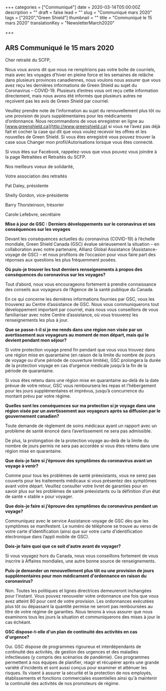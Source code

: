 +++
categories = ["Communiqué"]
date = 2020-03-14T05:00:00Z
description = ""
draft = false
lead = ""
slug = "Communiqué mars 2020"
tags = ["2020","Green Shield"]
thumbnail = ""
title = "Communiqué le 15 mars 2020"
translationKey = "NewsletterMarch2020"

+++

## ARS Communiqué le 15 mars 2020

Cher retraité du SCFP,

Nous vous avons dit que nous ne remplirions pas votre boîte de courriels, mais avec les voyages d’hiver en pleine force et les semaines de relâche dans plusieurs provinces canadiennes, nous voulons nous assurer que vous avez reçu les dernières informations de Green Shield au sujet du Coronavirus – COVID-19. Plusieurs d’entres vous ont reçu cette information directement, mais nous avons été informés que plusieurs autres ne reçoivent pas les avis de Green Shield par courriel.

Veuillez prendre note de l’information au sujet du renouvellement plus tôt ou une provision de jours supplémentaires pour les médicaments d’ordonnance. Nous recommandons de vous enregistrer en ligne au [www.greenshield.ca](http://www.greenshield.ca) si vous ne l’avez pas déjà fait et cocher la case qui dit que vous voulez recevoir les offres et les nouvelles de Green Shield. Si vous êtes enregistré vous pouvez trouver la case sous Changer mon profil/Autorisations lorsque vous êtes connecté.

Si vous êtes sur Facebook, rappelez-vous que vous pouvez vous joindre à la page Retraitées et Retraités du SCFP.

Nos meilleurs voeux de solidarité,

Votre association des retraités

Pat Daley, présidente

Shelly Gordon, vice-présidente

Barry Thorsteinson, trésorier

Carole Lefebvre, secrétaire

**Mise à jour de GSC : Derniers développements sur le coronavirus et ses conséquences sur les voyages**

Devant les conséquences actuelles du coronavirus (COVID-19) à l’échelle mondiale, Green Shield Canada (GSC) évalue sérieusement la situation – en collaboration avec notre partenaire, Allianz Global Assistance (Assistance-voyage de GSC) – et nous profitons de l’occasion pour vous faire part des réponses aux questions les plus fréquemment posées.

**Où puis-je trouver les tout derniers renseignements à propos des conséquences du coronavirus sur les voyages?**

Tout d’abord, nous vous encourageons fortement à prendre connaissance des conseils aux voyageurs de l’Agence de la santé publique du Canada.

En ce qui concerne les dernières informations fournies par GSC, vous les trouverez au Centre d’assistance de GSC. Nous vous communiquerons tout développement important par courriel, mais nous vous conseillons de vous familiariser avec notre Centre d’assistance, où vous trouverez les renseignements les plus à jour.

**Que se passe-t-il si je me rends dans une région non visée par un avertissement aux voyageurs au moment de mon départ, mais qui le devient pendant mon séjour?**

Si votre protection voyage prend fin pendant que vous vous trouvez dans une région mise en quarantaine (en raison de la limite du nombre de jours de voyage ou d’une période de couverture limitée), GSC prolongera la durée de la protection voyage en cas d’urgence médicale jusqu’à la fin de la période de quarantaine.

Si vous êtes retenu dans une région mise en quarantaine au-delà de la date prévue de votre retour, GSC vous remboursera les repas et l’hébergement pour les jours supplémentaires et imprévus, jusqu’à concurrence du montant prévu par votre régime.

**Quelles sont les conséquences sur ma protection si je voyage dans une région visée par un avertissement aux voyageurs après sa diffusion par le gouvernement canadien?**

Toute demande de règlement de soins médicaux ayant un rapport avec un problème de santé énoncé dans l’avertissement ne sera pas admissible.

De plus, la prolongation de la protection voyage au-delà de la limite du nombre de jours permis ne sera pas accordée si vous êtes retenu dans une région mise en quarantaine.

**Que dois-je faire si j’éprouve des symptômes du coronavirus avant un voyage à venir?**

Comme pour tous les problèmes de santé préexistants, vous ne serez pas couverts pour les traitements médicaux si vous présentez des symptômes avant votre départ. Veuillez consulter votre livret de garanties pour en savoir plus sur les problèmes de santé préexistants ou la définition d’un état de santé « stable » pour voyager.

**Que dois-je faire si j’éprouve des symptômes du coronavirus pendant un voyage?**

Communiquez avec le service Assistance-voyage de GSC dès que les symptômes se manifestent. Le numéro de téléphone se trouve au verso de votre carte d’identification (ainsi que sur votre carte d’identification électronique dans l’appli mobile de GSC).

**Dois-je faire quoi que ce soit d’autre avant de voyager?**

Si vous voyagez hors du Canada, nous vous conseillons fortement de vous inscrire à Affaires mondiales, une autre bonne source de renseignements.

**Puis-je demander un renouvellement plus tôt ou une provision de jours supplémentaires pour mon médicament d'ordonnance en raison du coronavirus?**

Non. Toutes les politiques et lignes directrices demeureront inchangées pour l'instant. Vous pouvez renouveler votre ordonnance une fois que vous avez atteint 80 pour cent de votre provision. Les ordonnances exécutées plus tôt ou dépassant la quantité permise ne seront pas remboursées au titre de votre régime de garanties. Nous tenons à vous assurer que nous examinons tous les jours la situation et communiquerons des mises à jour le cas échéant.

**GSC dispose-t-elle d'un plan de continuité des activités en cas d'urgence?**

Oui. GSC dispose de programmes rigoureux et interdépendants de continuité des activités, de gestion des urgences et des maladies infectieuses (y compris des scénarios de pandémie). Ces programmes permettent à nos équipes de planifier, réagir et récupérer après une grande variété d'incidents et sont aussi conçus pour examiner et atténuer les risques. Ils visent à assurer la sécurité et la protection de nos employés, établissements et fonctions commerciales essentielles ainsi qu'à maintenir la continuité des activités de nos promoteurs de régime.
